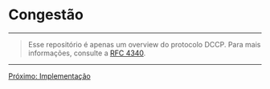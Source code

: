 <!-- Em progresso -->

# Congestão

---

> Esse repositório é apenas um overview do protocolo DCCP. Para mais informações, consulte a [RFC 4340](https://datatracker.ietf.org/doc/rfc4340/).

---

[Próximo: Implementação](3.%20CImplementação.md)